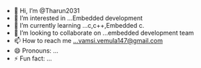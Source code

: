 - 👋 Hi, I’m @Tharun2031
- 👀 I’m interested in ...Embedded development
- 🌱 I’m currently learning ...c,c++,Embedded c.
- 💞️ I’m looking to collaborate on ...embedded development team
- 📫 How to reach me ...vamsi.vemula147@gmail.com
- 😄 Pronouns: ...
- ⚡ Fun fact: ...

<!---
Tharun2031/Tharun2031 is a ✨ special ✨ repository because its `README.md` (this file) appears on your GitHub profile.
You can click the Preview link to take a look at your changes.
--->
